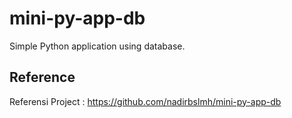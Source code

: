 # mini-py-app-db

Simple Python application using database.

## Reference
Referensi Project : https://github.com/nadirbslmh/mini-py-app-db